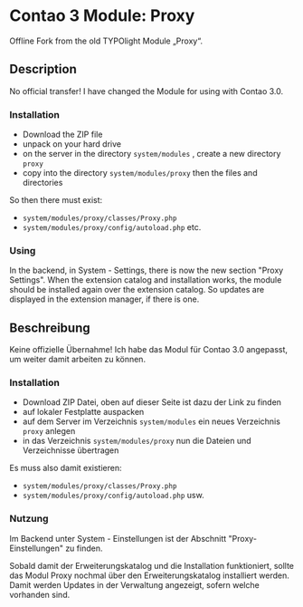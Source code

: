 Contao 3 Module: Proxy
======================

Offline Fork from the old TYPOlight Module „Proxy“.

Description
-----------

No official transfer! I have changed the Module for using with Contao 3.0.

### Installation

-   Download the ZIP file
-   unpack on your hard drive
-   on the server in the directory `system/modules` , create a new directory `proxy`
-   copy into the directory `system/modules/proxy` then the files and directories

So then there must exist:

-   `system/modules/proxy/classes/Proxy.php`
-   `system/modules/proxy/config/autoload.php`
etc.

### Using

In the backend, in System - Settings, there is now the new section "Proxy Settings". When the extension catalog and installation works, the
module should be installed again over the extension catalog. So updates are displayed in the extension manager, if there is one.


Beschreibung
------------

Keine offizielle Übernahme! Ich habe das Modul für Contao 3.0 angepasst, um weiter damit arbeiten zu können.

### Installation

-   Download ZIP Datei, oben auf dieser Seite ist dazu der Link zu finden
-   auf lokaler Festplatte auspacken
-   auf dem Server im Verzeichnis `system/modules` ein neues Verzeichnis `proxy` anlegen
-   in das Verzeichnis `system/modules/proxy` nun die Dateien und Verzeichnisse übertragen

Es muss also damit existieren:

-   `system/modules/proxy/classes/Proxy.php`
-   `system/modules/proxy/config/autoload.php`
usw.

### Nutzung

Im Backend unter System - Einstellungen ist der Abschnitt "Proxy-Einstellungen" zu finden.

Sobald damit der Erweiterungskatalog und die Installation funktioniert, sollte das Modul Proxy nochmal über den Erweiterungskatalog installiert
werden. Damit werden Updates in der Verwaltung angezeigt, sofern welche vorhanden sind.

